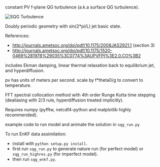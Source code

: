 constant PV f-plane QG turbulence (a.k.a surface QG turbulence).

![SQG Turbulence](sqgturb.png?raw=true "SQG Turbulence")

Doubly periodic geometry with sin(2*pi/L) jet basic state.

References:

* http://journals.ametsoc.org/doi/pdf/10.1175/2008JAS2921.1 (section 3)
* http://journals.ametsoc.org/doi/pdf/10.1175/1520-0469%281978%29035%3C0774%3AUPVFPI%3E2.0.CO%3B2

includes Ekman damping, linear thermal relaxation back
to equilibrium jet, and hyperdiffusion.

pv has units of meters per second.
scale by f*theta0/g to convert to temperature.

FFT spectral collocation method with 4th order Runge Kutta
time stepping (dealiasing with 2/3 rule, hyperdiffusion treated implicitly).

Requires numpy (pyfftw, netcdf4-python and matplotlib  highly recommended).

example code to run model and animate the solution in ``sqg_run.py``

To run EnKF data assimilation:
* install with ``python setup.py install``.
* first run ``sqg_run.py`` to generate nature run (for perfect model) or
  ``sqg_run_highres.py`` (for imperfect model).
* then run ``sqg_enkf.py``.
